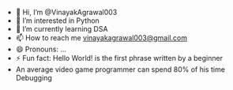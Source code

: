 - 👋 Hi, I’m @VinayakAgrawal003
- 👀 I’m interested in Python
- 🌱 I’m currently learning DSA
- 📫 How to reach me vinayakagrawal003@gmail.com
- 😄 Pronouns: ...
- ⚡ Fun fact: Hello World! is the first phrase written by a beginner
- An average video game programmer can spend 80% of his time Debugging  

<!---
VinayakAgrawal003/VinayakAgrawal003 is a ✨ special ✨ repository because its `README.md` (this file) appears on your GitHub profile.
You can click the Preview link to take a look at your changes.
--->
